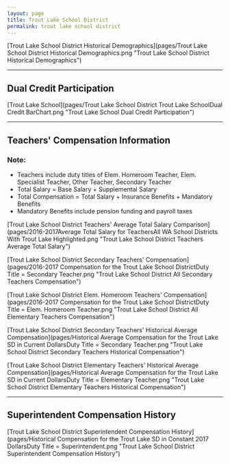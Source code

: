 ```yaml
---
layout: page
title: Trout Lake School District
permalink: trout lake school district
---
```



[Trout Lake School District Historical Demographics](pages/Trout Lake School District Historical Demographics.png "Trout Lake School District Historical Demographics")

___

## Dual Credit Participation

[Trout Lake School](pages/Trout Lake School District Trout Lake SchoolDual Credit BarChart.png "Trout Lake School Dual Credit Participation")


___

## Teachers' Compensation Information
### Note:
- Teachers include duty titles of Elem. Homeroom Teacher, Elem. Specialist Teacher, Other Teacher, Secondary Teacher
- Total Salary = Base Salary + Supplemental Salary
- Total Compensation = Total Salary + Insurance Benefits + Mandatory Benefits
- Mandatory Benefits include pension funding and payroll taxes

[Trout Lake School District Teachers' Average Total Salary Comparison](pages/2016-2017Average Total Salary for TeachersAll WA School Districts With Trout Lake Highlighted.png "Trout Lake School District Teachers Average Total Salary")

[Trout Lake School District Secondary Teachers' Compensation](pages/2016-2017 Compensation for the Trout Lake School DistrictDuty Title = Secondary Teacher.png "Trout Lake School District All Secondary Teachers Compensation")

[Trout Lake School District Elem. Homeroom Teachers' Compensation](pages/2016-2017 Compensation for the Trout Lake School DistrictDuty Title = Elem. Homeroom Teacher.png "Trout Lake School District All Elementary Teachers Compensation")

[Trout Lake School District Secondary Teachers' Historical Average Compensation](pages/Historical Average Compensation for the Trout Lake SD in Current DollarsDuty Title = Secondary Teacher.png "Trout Lake School District Secondary Teachers Historical Compensation")

[Trout Lake School District Elementary Teachers' Historical Average Compensation](pages/Historical Average Compensation for the Trout Lake SD in Current DollarsDuty Title = Elementary Teacher.png "Trout Lake School District Elementary Teachers Historical Compensation")


___

## Superintendent Compensation History

[Trout Lake School District Superintendent Compensation History](pages/Historical Compensation for the Trout Lake SD in Constant 2017 DollarsDuty Title = Superintendent.png "Trout Lake School District Superintendent Compensation History")


